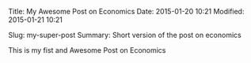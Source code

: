Title: My Awesome Post on Economics
Date: 2015-01-20 10:21
Modified: 2015-01-21 10:21
<!-- Category: economics -->
Slug: my-super-post
Summary: Short version of the post on economics

This is my fist and Awesome Post on Economics
